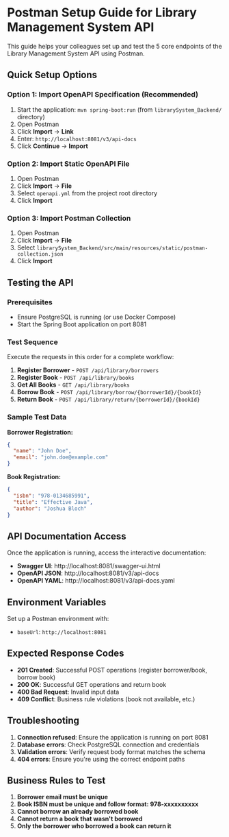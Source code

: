 # Postman Setup Guide for Library Management System API

This guide helps your colleagues set up and test the 5 core endpoints of the Library Management System API using Postman.

## Quick Setup Options

### Option 1: Import OpenAPI Specification (Recommended)
1. Start the application: `mvn spring-boot:run` (from `librarySystem_Backend/` directory)
2. Open Postman
3. Click **Import** → **Link** 
4. Enter: `http://localhost:8081/v3/api-docs`
5. Click **Continue** → **Import**

### Option 2: Import Static OpenAPI File
1. Open Postman
2. Click **Import** → **File**
3. Select `openapi.yml` from the project root directory
4. Click **Import**

### Option 3: Import Postman Collection
1. Open Postman
2. Click **Import** → **File**
3. Select `librarySystem_Backend/src/main/resources/static/postman-collection.json`
4. Click **Import**

## Testing the API

### Prerequisites
- Ensure PostgreSQL is running (or use Docker Compose)
- Start the Spring Boot application on port 8081

### Test Sequence
Execute the requests in this order for a complete workflow:

1. **Register Borrower** - `POST /api/library/borrowers`
2. **Register Book** - `POST /api/library/books`  
3. **Get All Books** - `GET /api/library/books`
4. **Borrow Book** - `POST /api/library/borrow/{borrowerId}/{bookId}`
5. **Return Book** - `POST /api/library/return/{borrowerId}/{bookId}`

### Sample Test Data

**Borrower Registration:**
```json
{
  "name": "John Doe",
  "email": "john.doe@example.com"
}
```

**Book Registration:**
```json
{
  "isbn": "978-0134685991",
  "title": "Effective Java",
  "author": "Joshua Bloch"
}
```

## API Documentation Access

Once the application is running, access the interactive documentation:

- **Swagger UI**: http://localhost:8081/swagger-ui.html
- **OpenAPI JSON**: http://localhost:8081/v3/api-docs
- **OpenAPI YAML**: http://localhost:8081/v3/api-docs.yaml

## Environment Variables

Set up a Postman environment with:
- `baseUrl`: `http://localhost:8081`

## Expected Response Codes

- **201 Created**: Successful POST operations (register borrower/book, borrow book)
- **200 OK**: Successful GET operations and return book
- **400 Bad Request**: Invalid input data
- **409 Conflict**: Business rule violations (book not available, etc.)

## Troubleshooting

1. **Connection refused**: Ensure the application is running on port 8081
2. **Database errors**: Check PostgreSQL connection and credentials
3. **Validation errors**: Verify request body format matches the schema
4. **404 errors**: Ensure you're using the correct endpoint paths

## Business Rules to Test

1. **Borrower email must be unique**
2. **Book ISBN must be unique and follow format: 978-xxxxxxxxxx**
3. **Cannot borrow an already borrowed book**
4. **Cannot return a book that wasn't borrowed**
5. **Only the borrower who borrowed a book can return it**
